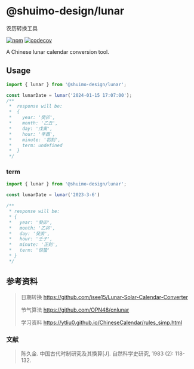 # @shuimo-design/lunar

农历转换工具

[![npm](https://img.shields.io/npm/v/@shuimo-design/lunar?color=%23c50315&style=flat-square)](https://www.npmjs.com/package/@shuimo-design/lunar)
[![codecov](https://codecov.io/gh/shuimo-design/lunar/graph/badge.svg?token=C094CF7FVT)](https://codecov.io/gh/shuimo-design/lunar)

A Chinese lunar calendar conversion tool.

## Usage

```typescript
import { lunar } from '@shuimo-design/lunar';

const lunarDate = lunar('2024-01-15 17:07:00');
/**
 *  response will be:
 *  {
 *    year: '癸卯',
 *    month: '乙丑',
 *    day: '戊寅',
 *    hour: '辛酉',
 *    minute: '初刻',
 *    term: undefined
 *  }
 */
```

### term

```typescript
import { lunar } from '@shuimo-design/lunar';

const lunarDate = lunar('2023-3-6')

/**
 * response will be:
 * {
 *   year: '癸卯',
 *   month: '乙卯',
 *   day: '癸亥',
 *   hour: '壬子',
 *   minute: '正刻',
 *   term: '惊蛰'
 * }
 */

```

## 参考资料

> 日期转换 https://github.com/isee15/Lunar-Solar-Calendar-Converter
>
> 节气算法 https://github.com/OPN48/cnlunar
>
> 学习资料 https://ytliu0.github.io/ChineseCalendar/rules_simp.html


### 文献

> 陈久金. 中国古代时制研究及其换算[J]. 自然科学史研究, 1983 (2): 118-132.

